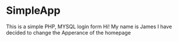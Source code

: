 # SimpleApp
This is a simple PHP, MYSQL login form
Hi! My name is James I have decided to change the Apperance of the homepage
